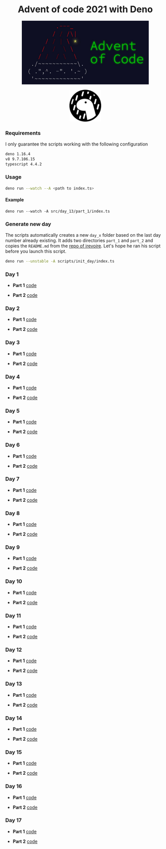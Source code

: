 <h1 align="center"> Advent of code 2021 with Deno </h1>

<p align="center">
  <img src="./assets/advent.jpeg" width="400" height="auto" />
</p>

<p align="center">
  <img src="./assets/logo.svg" width="100" height="auto" />
</p>

### Requirements 

I only guarantee the scripts working with the following configuration

```
deno 1.16.4
v8 9.7.106.15
typescript 4.4.2
```

### Usage

```bash
deno run --watch --A <path to index.ts>
```

#### Example

```
deno run --watch -A src/day_13/part_1/index.ts
```

### Generate new day

The scripts automatically creates a new `day_x` folder based on the last day number already existing.
It adds two directories `part_1` and `part_2` and copies the `README.md` from the [repo of irevoire](git@github.com:irevoire/aoc2021.git).
Let's hope he ran his script before you launch this script. 

```bash
deno run --unstable -A scripts/init_day/index.ts
```

### Day 1

- **Part 1** [code](src/day_01/part_1/aoc.ts)

- **Part 2** [code](./src/day_01/part_2/aoc.ts)


### Day 2

- **Part 1** [code](./src/day_02/part_1/aoc.ts)

- **Part 2** [code](./src/day_02/part_2/aoc.ts)


### Day 3

- **Part 1** [code](./src/day_03/part_1/aoc.ts)

- **Part 2** [code](./src/day_03/part_2/aoc.ts)

### Day 4

- **Part 1** [code](./src/day_04/part_1/aoc.ts)

- **Part 2** [code](./src/day_04/part_2/aoc.ts)

### Day 5

- **Part 1** [code](./src/day_05/part_1/aoc.ts)

- **Part 2** [code](./src/day_05/part_2/aoc.ts)

### Day 6

- **Part 1** [code](./src/day_06/part_1/aoc.ts)

- **Part 2** [code](./src/day_06/part_2/aoc.ts)

### Day 7

- **Part 1** [code](./src/day_07/part_1/aoc.ts)

- **Part 2** [code](./src/day_07/part_2/aoc.ts)

### Day 8

- **Part 1** [code](./src/day_08/part_1/aoc.ts)

- **Part 2** [code](./src/day_08/part_2/aoc.ts)

### Day 9

- **Part 1** [code](./src/day_09/part_1/aoc.ts)

- **Part 2** [code](./src/day_09/part_2/aoc.ts)

### Day 10

- **Part 1** [code](./src/day_10/part_1/aoc.ts)

- **Part 2** [code](./src/day_10/part_2/aoc.ts)

### Day 11

- **Part 1** [code](./src/day_11/part_1/aoc.ts)

- **Part 2** [code](./src/day_11/part_2/aoc.ts)

### Day 12

- **Part 1** [code](./src/day_12/part_1/aoc.ts)

- **Part 2** [code](./src/day_12/part_2/aoc.ts)

### Day 13

- **Part 1** [code](./src/day_13/part_1/aoc.ts)

- **Part 2** [code](./src/day_13/part_2/aoc.ts)

### Day 14

- **Part 1** [code](./src/day_14/part_1/aoc.ts)

- **Part 2** [code](./src/day_14/part_2/aoc.ts)

### Day 15

- **Part 1** [code](./src/day_15/part_1/aoc.ts)

- **Part 2** [code](./src/day_15/part_2/aoc.ts)

### Day 16

- **Part 1** [code](./src/day_16/part_1/aoc.ts)

- **Part 2** [code](./src/day_16/part_2/aoc.ts)

### Day 17

- **Part 1** [code](./src/day_17/part_1/aoc.ts)

- **Part 2** [code](./src/day_17/part_2/aoc.ts)
